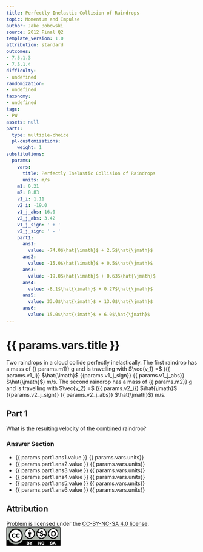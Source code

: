 ```yaml
---
title: Perfectly Inelastic Collision of Raindrops
topic: Momentum and Impulse
author: Jake Bobowski
source: 2012 Final Q2
template_version: 1.0
attribution: standard
outcomes:
- 7.5.1.3
- 7.5.1.4
difficulty:
- undefined
randomization:
- undefined
taxonomy:
- undefined
tags:
- PW
assets: null
part1:
  type: multiple-choice
  pl-customizations:
    weight: 1
substitutions:
  params:
    vars:
      title: Perfectly Inelastic Collision of Raindrops
      units: m/s
    m1: 0.21
    m2: 0.83
    v1_i: 1.11
    v2_i: -19.0
    v1_j_abs: 16.0
    v2_j_abs: 3.42
    v1_j_sign: ' + '
    v2_j_sign: ' - '
    part1:
      ans1:
        value: -74.0$\hat{\imath}$ + 2.5$\hat{\jmath}$
      ans2:
        value: -15.0$\hat{\imath}$ + 0.5$\hat{\jmath}$
      ans3:
        value: -19.0$\hat{\imath}$ + 0.63$\hat{\jmath}$
      ans4:
        value: -8.1$\hat{\imath}$ + 0.27$\hat{\jmath}$
      ans5:
        value: 33.0$\hat{\imath}$ + 13.0$\hat{\jmath}$
      ans6:
        value: 15.0$\hat{\imath}$ + 6.0$\hat{\jmath}$
---
```

# {{ params.vars.title }}
Two raindrops in a cloud collide perfectly inelastically. The first raindrop has a mass of {{ params.m1}} g and is travelling with $\vec{v_1} =$ ({{ params.v1_i}} $\hat{\imath}$ {{params.v1_j_sign}} {{ params.v1_j_abs}} $\hat{\jmath}$) m/s.
The second raindrop has a mass of {{ params.m2}} g and is travelling with $\vec{v_2} =$ ({{ params.v2_i}} $\hat{\imath}$ {{params.v2_j_sign}} {{ params.v2_j_abs}} $\hat{\jmath}$) m/s.

## Part 1

What is the resulting velocity of the combined raindrop?

### Answer Section

- {{ params.part1.ans1.value }} {{ params.vars.units}}
- {{ params.part1.ans2.value }} {{ params.vars.units}}
- {{ params.part1.ans3.value }} {{ params.vars.units}}
- {{ params.part1.ans4.value }} {{ params.vars.units}}
- {{ params.part1.ans5.value }} {{ params.vars.units}}
- {{ params.part1.ans6.value }} {{ params.vars.units}}

## Attribution

Problem is licensed under the [CC-BY-NC-SA 4.0 license](https://creativecommons.org/licenses/by-nc-sa/4.0/).<br> ![The Creative Commons 4.0 license requiring attribution-BY, non-commercial-NC, and share-alike-SA license.](https://raw.githubusercontent.com/firasm/bits/master/by-nc-sa.png)